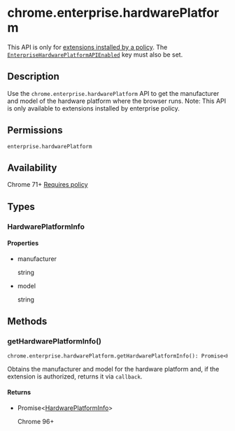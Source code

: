 # chrome.enterprise.hardwarePlatform

This API is only for [extensions installed by a policy](https://cloud.google.com/blog/products/chrome-enterprise/how-to-manage-chrome-extensions-on-windows-and-mac). The [`EnterpriseHardwarePlatformAPIEnabled`](https://chromeenterprise.google/policies/?policy=EnterpriseHardwarePlatformAPIEnabled) key must also be set.

## Description

Use the `chrome.enterprise.hardwarePlatform` API to get the manufacturer and model of the hardware platform where the browser runs. Note: This API is only available to extensions installed by enterprise policy.

## Permissions

`enterprise.hardwarePlatform`

## Availability

Chrome 71+ [Requires policy](https://support.google.com/chrome/a/answer/9296680)

## Types

### HardwarePlatformInfo

#### Properties

- manufacturer
  
  string
- model
  
  string

## Methods

### getHardwarePlatformInfo()

```
chrome.enterprise.hardwarePlatform.getHardwarePlatformInfo(): Promise<HardwarePlatformInfo>
```

Obtains the manufacturer and model for the hardware platform and, if the extension is authorized, returns it via `callback`.

#### Returns

- Promise&lt;[HardwarePlatformInfo](#type-HardwarePlatformInfo)&gt;
  
  Chrome 96+